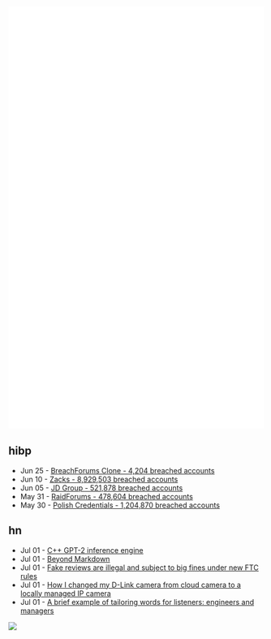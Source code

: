 ![Metrics](https://raw.githubusercontent.com/phixion/phixion/master/metrics.svg)

## hibp

<!--
for https://github.com/phixion/phixion/blob/main/.github/workflows/feeds.yml
-->
<!--START_SECTION:haveibeenpwnd-->
- Jun 25 - [BreachForums Clone - 4,204 breached accounts](https://haveibeenpwned.com/PwnedWebsites#BreachForumsClone)
- Jun 10 - [Zacks - 8,929,503 breached accounts](https://haveibeenpwned.com/PwnedWebsites#Zacks)
- Jun 05 - [JD Group - 521,878 breached accounts](https://haveibeenpwned.com/PwnedWebsites#JDGroup)
- May 31 - [RaidForums - 478,604 breached accounts](https://haveibeenpwned.com/PwnedWebsites#RaidForums)
- May 30 - [Polish Credentials - 1,204,870 breached accounts](https://haveibeenpwned.com/PwnedWebsites#PolishCredentials)
<!--END_SECTION:haveibeenpwnd-->

## hn

<!--
for https://github.com/phixion/phixion/blob/main/.github/workflows/feeds.yml
-->
<!--START_SECTION:hn-->
- Jul 01 - [C++ GPT-2 inference engine](https://github.com/a1k0n/a1gpt)
- Jul 01 - [Beyond Markdown](https://johnmacfarlane.net/beyond-markdown.html)
- Jul 01 - [Fake reviews are illegal and subject to big fines under new FTC rules](https://www.washingtonpost.com/technology/2023/06/30/fake-reviews-online-ftc/)
- Jul 01 - [How I changed my D-Link camera from cloud camera to a locally managed IP camera](https://github.com/bmork/defogger)
- Jul 01 - [A brief example of tailoring words for listeners: engineers and managers](https://lmy.medium.com/a-brief-example-of-tailoring-words-for-different-listeners-engineers-and-managers-1d9610666cda)
<!--END_SECTION:hn-->

<!--
for https://yhype.me
-->
![](https://hit.yhype.me/github/profile?user_id=13013670)
